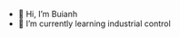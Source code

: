 - 👋 Hi, I’m Buianh
- 🌱 I’m currently learning industrial control


<!---
BuiAnh210399/BuiAnh210399 is a ✨ special ✨ repository because its `README.md` (this file) appears on your GitHub profile.
You can click the Preview link to take a look at your changes.
--->

